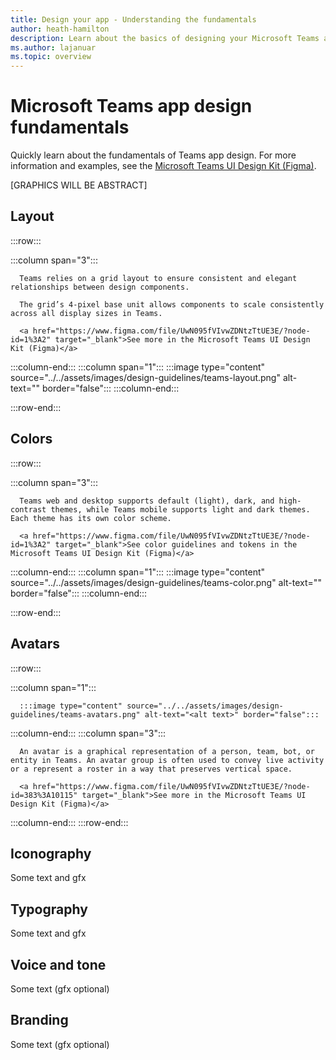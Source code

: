 ```yaml
---
title: Design your app - Understanding the fundamentals
author: heath-hamilton
description: Learn about the basics of designing your Microsoft Teams app, including layout, color scheme, and more.
ms.author: lajanuar
ms.topic: overview
---
```

# Microsoft Teams app design fundamentals

Quickly learn about the fundamentals of Teams app design. For more information and examples, see the <a href="" target="_blank">Microsoft Teams UI Design Kit (Figma)</a>.

[GRAPHICS WILL BE ABSTRACT]

## Layout

:::row:::

   :::column span="3":::

      Teams relies on a grid layout to ensure consistent and elegant relationships between design components.

      The grid’s 4-pixel base unit allows components to scale consistently across all display sizes in Teams.

      <a href="https://www.figma.com/file/UwN095fVIvwZDNtzTtUE3E/?node-id=1%3A2" target="_blank">See more in the Microsoft Teams UI Design Kit (Figma)</a>

   :::column-end:::
   :::column span="1":::
      :::image type="content" source="../../assets/images/design-guidelines/teams-layout.png" alt-text="<alt text>" border="false":::
   :::column-end:::

:::row-end:::

## Colors

:::row:::

   :::column span="3":::

      Teams web and desktop supports default (light), dark, and high-contrast themes, while Teams mobile supports light and dark themes. Each theme has its own color scheme.

      <a href="https://www.figma.com/file/UwN095fVIvwZDNtzTtUE3E/?node-id=1%3A2" target="_blank">See color guidelines and tokens in the Microsoft Teams UI Design Kit (Figma)</a>

   :::column-end:::
   :::column span="1":::
      :::image type="content" source="../../assets/images/design-guidelines/teams-color.png" alt-text="<alt text>" border="false":::
   :::column-end:::

:::row-end:::

## Avatars

:::row:::

   :::column span="1":::

      :::image type="content" source="../../assets/images/design-guidelines/teams-avatars.png" alt-text="<alt text>" border="false":::

   :::column-end:::
   :::column span="3":::

      An avatar is a graphical representation of a person, team, bot, or entity in Teams. An avatar group is often used to convey live activity or a represent a roster in a way that preserves vertical space. 

      <a href="https://www.figma.com/file/UwN095fVIvwZDNtzTtUE3E/?node-id=383%3A10115" target="_blank">See more in the Microsoft Teams UI Design Kit (Figma)</a>

   :::column-end:::
:::row-end:::

## Iconography

Some text and gfx

## Typography

Some text and gfx

## Voice and tone

Some text (gfx optional)

## Branding

Some text (gfx optional)
